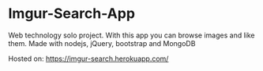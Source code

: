 Imgur-Search-App
================

Web technology solo project.
With this app you can browse images and like them.
Made with nodejs, jQuery, bootstrap and MongoDB 

Hosted on: https://imgur-search.herokuapp.com/
